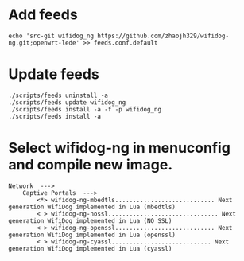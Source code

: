 # Add feeds
    
    echo 'src-git wifidog_ng https://github.com/zhaojh329/wifidog-ng.git;openwrt-lede' >> feeds.conf.default

# Update feeds

    ./scripts/feeds uninstall -a
    ./scripts/feeds update wifidog_ng
    ./scripts/feeds install -a -f -p wifidog_ng
    ./scripts/feeds install -a

# Select wifidog-ng in menuconfig and compile new image.

    Network  --->
        Captive Portals  --->
            <*> wifidog-ng-mbedtls............................ Next generation WifiDog implemented in Lua (mbedtls)
            < > wifidog-ng-nossl............................... Next generation WifiDog implemented in Lua (NO SSL)
            < > wifidog-ng-openssl............................ Next generation WifiDog implemented in Lua (openssl)
            < > wifidog-ng-cyassl............................ Next generation WifiDog implemented in Lua (cyassl)
